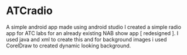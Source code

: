 # ATCradio
A simple android app made using android studio
I created a simple radio app for ATC labs for an already existing NAB show app [ redesigned ]. I used java and xml to create this and for background images i used CorelDraw to created dynamic looking background.
